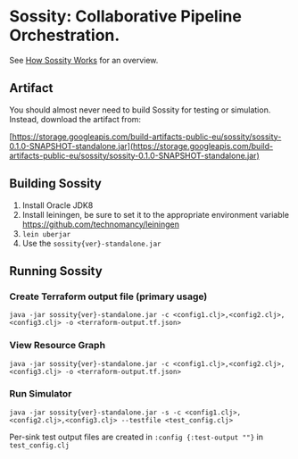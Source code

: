 # Sossity: Collaborative Pipeline Orchestration.


See [How Sossity Works](https://github.com/22Acacia/sossity/wiki/How-Sossity-Works) for an overview.

## Artifact

You should almost never need to build Sossity for testing or simulation. Instead, download the artifact from:

[https://storage.googleapis.com/build-artifacts-public-eu/sossity/sossity-0.1.0-SNAPSHOT-standalone.jar](https://storage.googleapis.com/build-artifacts-public-eu/sossity/sossity-0.1.0-SNAPSHOT-standalone.jar)


## Building Sossity



1. Install Oracle JDK8
1. Install leiningen, be sure to set it to the appropriate environment variable https://github.com/technomancy/leiningen
1. `lein uberjar`
1. Use the `sossity{ver}-standalone.jar`


## Running Sossity

### Create Terraform output file (primary usage)

`java -jar sossity{ver}-standalone.jar -c <config1.clj>,<config2.clj>,<config3.clj> -o <terraform-output.tf.json>`

### View Resource Graph

`java -jar sossity{ver}-standalone.jar -c <config1.clj>,<config2.clj>,<config3.clj> -o <terraform-output.tf.json>`

### Run Simulator

`java -jar sossity{ver}-standalone.jar -s -c <config1.clj>,<config2.clj>,<config3.clj> --testfile <test_config.clj>`

Per-sink test output files are created in  `:config {:test-output ""}` in `test_config.clj`
